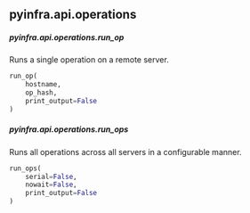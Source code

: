 ## pyinfra.api.operations


##### pyinfra.api.operations.run_op

Runs a single operation on a remote server.

```py
run_op(
    hostname,
    op_hash,
    print_output=False
)
```


##### pyinfra.api.operations.run_ops

Runs all operations across all servers in a configurable manner.

```py
run_ops(
    serial=False,
    nowait=False,
    print_output=False
)
```
